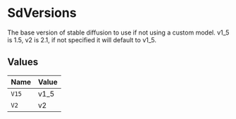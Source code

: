 # SdVersions

The base version of stable diffusion to use if not using a custom model. v1_5 is 1.5, v2 is 2.1, if not specified it will default to v1_5.


## Values

| Name  | Value |
| ----- | ----- |
| `V15` | v1_5  |
| `V2`  | v2    |